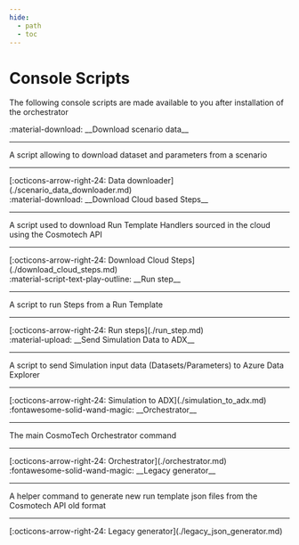 ```yaml
---
hide:
  - path
  - toc
---
```

# Console Scripts

The following console scripts are made available to you after installation of the orchestrator

<main class="grid" markdown>

<article markdown>
<div class="text" markdown>
:material-download: __Download scenario data__

---
A script allowing to download dataset and parameters from a scenario

---
<footer markdown>
[:octicons-arrow-right-24: Data downloader](./scenario_data_downloader.md)
</footer>
</div>
</article>

<article markdown>
<div class="text" markdown>
:material-download: __Download Cloud based Steps__

---
A script used to download Run Template Handlers sourced in the cloud using the Cosmotech API

---
<footer markdown>
[:octicons-arrow-right-24: Download Cloud Steps](./download_cloud_steps.md)
</footer>
</div>

</article>

<article markdown>
<div class="text" markdown>
:material-script-text-play-outline: __Run step__

---
A script to run Steps from a Run Template

---
<footer markdown>
[:octicons-arrow-right-24: Run steps](./run_step.md)
</footer>
</div>

</article>

<article markdown>
<div class="text" markdown>
:material-upload: __Send Simulation Data to ADX__

---
A script to send Simulation input data (Datasets/Parameters) to Azure Data Explorer

---
<footer markdown>
[:octicons-arrow-right-24: Simulation to ADX](./simulation_to_adx.md)
</footer>
</div>

</article>

<article markdown>
<div class="text" markdown>
:fontawesome-solid-wand-magic: __Orchestrator__

---
The main CosmoTech Orchestrator command

---
<footer markdown>
[:octicons-arrow-right-24: Orchestrator](./orchestrator.md)
</footer>
</div>
</article>

<article markdown>
<div class="text" markdown>
:fontawesome-solid-wand-magic: __Legacy generator__

---
A helper command to generate new run template json files from the Cosmotech API old format

---
<footer markdown>
[:octicons-arrow-right-24: Legacy generator](./legacy_json_generator.md)
</footer>
</div>
</article>
</main>